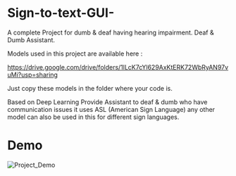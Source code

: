 # Sign-to-text-GUI-
A complete Project for dumb & deaf having hearing impairment. Deaf & Dumb Assistant.

Models used in this project are available here :

https://drive.google.com/drive/folders/1lLcK7cYl629AxKtERK72WbRyAN97vuMi?usp=sharing

Just copy these models in the folder where your code is.

Based on Deep Learning Provide Assistant to deaf & dumb who have communication issues it uses ASL (American Sign Language) any other model can also be used in this for different sign languages.

# Demo

![Project_Demo](https://drive.google.com/file/d/1h1GtUxBAost03dl9-O0mznob6DEmQ4vX/view?usp=sharing)
